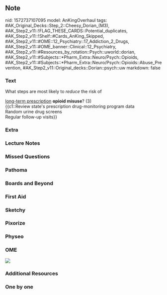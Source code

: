 ## Note
nid: 1572737107095
model: AnKingOverhaul
tags: #AK_Original_Decks::Step_2::Cheesy_Dorian_(M3), #AK_Step2_v11::!FLAG_THESE_CARDS::Potential_duplicates, #AK_Step2_v11::!Shelf::#Cards_AnKing_Skipped, #AK_Step2_v11::#OME::12_Psychiatry::17_Addiction_2_Drugs, #AK_Step2_v11::#OME_banner::Clinical::12_Psychiatry, #AK_Step2_v11::#Resources_by_rotation::Psych::uworld::dorian, #AK_Step2_v11::#Subjects::*Pharm_Extra::Neuro/Psych::Opioids, #AK_Step2_v11::#Subjects::*Pharm_Extra::Neuro/Psych::Opioids::Abuse_Prevention, #AK_Step2_v11::Original_decks::Dorian::psych::uw
markdown: false

### Text
What steps are most likely to <i>reduce</i> the risk of
<div>
  <u>long-term prescription</u> <b>opioid misuse</b>? (3)
  <div>
    {{c1::Review state's prescription drug-monitoring program data
    <div>
      Random urine drug screens
    </div>
    <div>
      Regular follow-up visits}}
    </div>
  </div>
</div>

### Extra


### Lecture Notes


### Missed Questions


### Pathoma


### Boards and Beyond


### First Aid


### Sketchy


### Pixorize


### Physeo


### OME
<div class="ome-widget">
  <a href=
  "https://onlinemeded.org/spa/psychiatry?ref=anki"><img src=
  "_OME_AnkiFlashcards_Topic_2.png"></a>
</div>

### Additional Resources


### One by one

